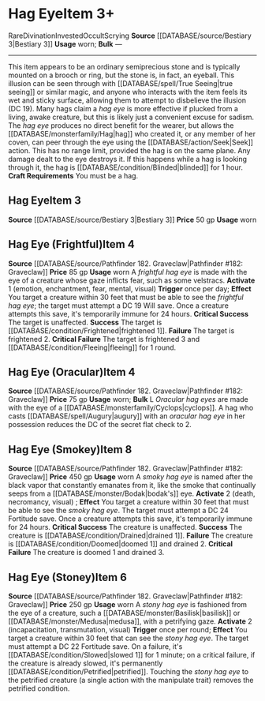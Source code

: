 ﻿---
ac: null
actions: null
alignment: null
base_item: null
bulk: null
burrow_speed: null
climb_speed: null
damage: null
deity: null
duration: null
element: null
favored_weapon: null
fly_speed: null
fortitude: null
frequency: null
hands: null
hardness: null
hp: null
id: '935'
item_category: Worn Items
item_subcategory: Other Worn Items
land_speed: null
level: '8'
max_speed: null
name: Hag Eye
onset: null
price: 450 gp
range: null
rarity: Rare
reflex: null
requirement: null
resistance: null
rus_type_level: null
saving_throw: null
school: Divination
size: null
source: '[[DATABASE/source/Bestiary 3|Bestiary 3]]'
spell: null
stage: null
subcategory: wornitem
swim_speed: null
trait:
- '[[DATABASE/trait/Divination|Divination]]'
- '[[DATABASE/trait/Invested|Invested]]'
- '[[DATABASE/trait/Occult|Occult]]'
- '[[DATABASE/trait/Rare|Rare]]'
- '[[DATABASE/trait/Scrying|Scrying]]'
trigger: null
type: Item
usage: worn
weapon_category: null
weapon_group: null
weapon_type: null

---
# Hag Eye<span class="item-type">Item 3+</span>

<span class="trait-rare item-trait">Rare</span><span class="item-trait">Divination</span><span class="item-trait">Invested</span><span class="item-trait">Occult</span><span class="item-trait">Scrying</span>
**Source** [[DATABASE/source/Bestiary 3|Bestiary 3]]
**Usage** worn; **Bulk** —

---
This item appears to be an ordinary semiprecious stone and is typically mounted on a brooch or ring, but the stone is, in fact, an eyeball. This illusion can be seen through with [[DATABASE/spell/True Seeing|true seeing]] or similar magic, and anyone who interacts with the item feels its wet and sticky surface, allowing them to attempt to disbelieve the illusion (DC 19). Many hags claim a _hag eye_ is more effective if plucked from a living, awake creature, but this is likely just a convenient excuse for sadism.
 The _hag eye_ produces no direct benefit for the wearer, but allows the [[DATABASE/monsterfamily/Hag|hag]] who created it, or any member of her coven, can peer through the eye using the [[DATABASE/action/Seek|Seek]] action. This has no range limit, provided the hag is on the same plane.
 Any damage dealt to the eye destroys it. If this happens while a hag is looking through it, the hag is [[DATABASE/condition/Blinded|blinded]] for 1 hour.
**Craft Requirements** You must be a hag.

## Hag Eye<span class="item-type">Item 3</span>

**Source** [[DATABASE/source/Bestiary 3|Bestiary 3]]
**Price** 50 gp
**Usage** worn

## Hag Eye (Frightful)<span class="item-type">Item 4</span>

**Source** [[DATABASE/source/Pathfinder 182. Graveclaw|Pathfinder #182: Graveclaw]]
**Price** 85 gp
**Usage** worn
A _frightful hag eye_ is made with the eye of a creature whose gaze inflicts fear, such as some velstracs.
**Activate** <span class="action-icon">1</span> (emotion, enchantment, fear, mental, visual) **Trigger** once per day; **Effect** You target a creature within 30 feet that must be able to see the _frightful hag eye_; the target must attempt a DC 19 Will save. Once a creature attempts this save, it's temporarily immune for 24 hours.
**Critical Success** The target is unaffected.
**Success** The target is [[DATABASE/condition/Frightened|frightened 1]].
**Failure** The target is frightened 2.
**Critical Failure** The target is frightened 3 and [[DATABASE/condition/Fleeing|fleeing]] for 1 round.

## Hag Eye (Oracular)<span class="item-type">Item 4</span>

**Source** [[DATABASE/source/Pathfinder 182. Graveclaw|Pathfinder #182: Graveclaw]]
**Price** 75 gp
**Usage** worn; **Bulk** L
_Oracular hag eyes_ are made with the eye of a [[DATABASE/monsterfamily/Cyclops|cyclops]]. A hag who casts [[DATABASE/spell/Augury|augury]] with an _oracular hag eye_ in her possession reduces the DC of the secret flat check to 2.

## Hag Eye (Smokey)<span class="item-type">Item 8</span>

**Source** [[DATABASE/source/Pathfinder 182. Graveclaw|Pathfinder #182: Graveclaw]]
**Price** 450 gp
**Usage** worn
A _smoky hag eye_ is named after the black vapor that constantly emanates from it, like the smoke that continually seeps from a [[DATABASE/monster/Bodak|bodak's]] eye.
**Activate** <span class="action-icon">2</span> (death, necromancy, visual) ; **Effect** You target a creature within 30 feet that must be able to see the _smoky hag eye_. The target must attempt a DC 24 Fortitude save. Once a creature attempts this save, it's temporarily immune for 24 hours.
**Critical Success** The creature is unaffected.
**Success** The creature is [[DATABASE/condition/Drained|drained 1]].
**Failure** The creature is [[DATABASE/condition/Doomed|doomed 1]] and drained 2.
**Critical Failure** The creature is doomed 1 and drained 3.

## Hag Eye (Stoney)<span class="item-type">Item 6</span>

**Source** [[DATABASE/source/Pathfinder 182. Graveclaw|Pathfinder #182: Graveclaw]]
**Price** 250 gp
**Usage** worn
A _stony hag eye_ is fashioned from the eye of a creature, such a [[DATABASE/monster/Basilisk|basilisk]] or [[DATABASE/monster/Medusa|medusa]], with a petrifying gaze.
**Activate** <span class="action-icon">2</span> (incapacitation, transmutation, visual) **Trigger** once per round; **Effect** You target a creature within 30 feet that can see the _stony hag eye_. The target must attempt a DC 22 Fortitude save. On a failure, it's [[DATABASE/condition/Slowed|slowed 1]] for 1 minute; on a critical failure, if the creature is already slowed, it's permanently [[DATABASE/condition/Petrified|petrified]]. Touching the _stony hag eye_ to the petrified creature (a single action with the manipulate trait) removes the petrified condition.